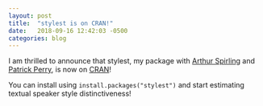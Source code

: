 ```yaml
---
layout: post
title:  "stylest is on CRAN!"
date:   2018-09-16 12:42:03 -0500
categories: blog
---
```


I am thrilled to announce that stylest, my package with <a href="https://www.nyu.edu/projects/spirling/">Arthur Spirling</a> and <a href="http://ptrckprry.com/">Patrick Perry</a>, is now on <a href="https://cran.r-project.org/web/packages/stylest">CRAN</a>!

You can install using `install.packages("stylest")` and start estimating textual speaker style distinctiveness!